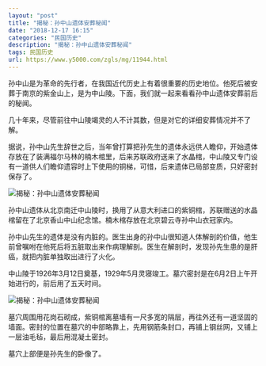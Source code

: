 ```yaml
---
layout: "post"
title: "揭秘：孙中山遗体安葬秘闻"
date: "2018-12-17 16:15"
categories: "民国历史"
description: "揭秘：孙中山遗体安葬秘闻"
tags: 民国历史
url: https://www.y5000.com/zgls/mg/11944.html
---
```






孙中山是为革命的先行者，在我国近代历史上有着很重要的历史地位。他死后被安葬于南京的紫金山上，是为中山陵。下面，我们就一起来看看孙中山遗体安葬前后的秘闻。

几十年来，尽管前往中山陵竭灵的人不计其数，但是对它的详细安葬情况并不了解。

据说，孙中山先生辞世之后，当年曾打算把孙先生的遗体永远供人瞻仰，开始遗体存放在了装满福尔马林的楠木棺里，后来苏联政府送来了水晶棺，中山陵又专门设有一道供人们瞻仰遗容时上下使用的铜梯，可惜，后来遗体已局部变质，只好密封保存了。

![揭秘：孙中山遗体安葬秘闻](/uploads/allimg/170123/6-1F123152011C2.JPG)

孙中山遗体从北京南迁中山陵时，换用了从意大利进口的紫铜棺，苏联赠送的水晶棺留在了北京香山中山纪念馆。楠木棺存放在北京碧云寺孙中山衣冠家内。

孙中山先生的遗体是没有内脏的。医生出身的孙中山很知道人体解剖的价值，他生前曾嘱咐在他死后将五脏取出来作病理解剖。医生在解剖时，发现孙先生患的是肝癌，就把内脏单独取出进行了火化。

中山陵于1926年3月12日奠基，1929年5月灵寝竣工。墓穴密封是在6月2日上午开始进行的，前后用了五天时间。

![揭秘：孙中山遗体安葬秘闻](/uploads/allimg/170123/6-1F1231521144K.JPG)

墓穴周围用花岗石砌成，紫铜棺离墓墙有一尺多宽的隔层，再往外还有一道坚固的墙面。密封的位置在墓穴的中部略靠上，先用钢筋条封口，再铺上钢丝网，又铺上一层油毛毡，最后用混凝土密封。

墓穴上部便是孙先生的卧像了。
